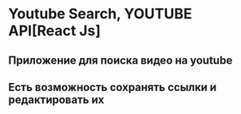 # Youtube Search, YOUTUBE API[React Js]

## Приложение для поиска видео на youtube
## Есть возможность сохранять ссылки и редактировать их
